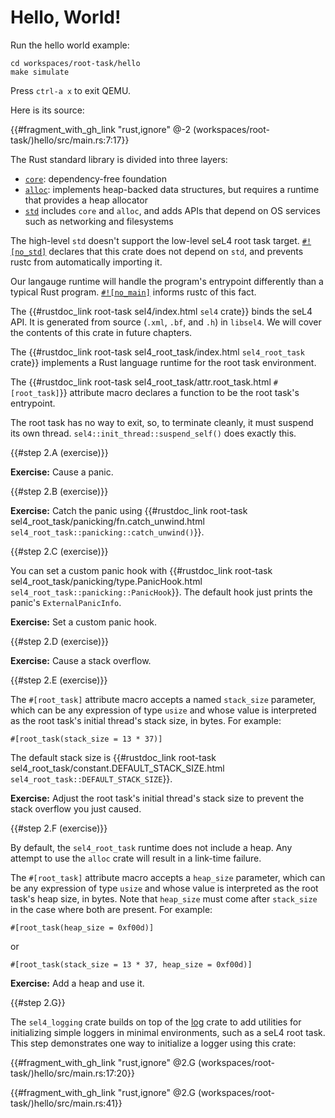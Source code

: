 <!--
    Copyright 2024, Colias Group, LLC

    SPDX-License-Identifier: CC-BY-SA-4.0
-->

# Hello, World!

Run the hello world example:

```
cd workspaces/root-task/hello
make simulate
```

Press `ctrl-a x` to exit QEMU.

Here is its source:

{{#fragment_with_gh_link "rust,ignore" @-2 (workspaces/root-task/)hello/src/main.rs:7:17}}

The Rust standard library is divided into three layers:
- [`core`](https://doc.rust-lang.org/core/): dependency-free foundation
- [`alloc`](https://doc.rust-lang.org/alloc/): implements heap-backed data structures, but requires a runtime that provides a heap allocator
- [`std`](https://doc.rust-lang.org/std/) includes `core` and `alloc`, and adds APIs that depend on OS services such as networking and filesystems

The high-level `std` doesn't support the low-level seL4 root task target.
[`#![no_std]`](https://docs.rust-embedded.org/book/intro/no-std.html) declares that this crate does not depend on `std`, and prevents rustc from automatically importing it.

Our langauge runtime will handle the program's entrypoint differently than a typical Rust program.
[`#![no_main]`](https://doc.rust-lang.org/reference/crates-and-source-files.html#the-no_main-attribute) informs rustc of this fact.

The {{#rustdoc_link root-task sel4/index.html `sel4` crate}} binds the seL4 API.
It is generated from source (`.xml`, `.bf`, and `.h`) in `libsel4`.
We will cover the contents of this crate in future chapters.

The {{#rustdoc_link root-task sel4_root_task/index.html `sel4_root_task` crate}} implements a Rust language runtime for the root task environment.

The {{#rustdoc_link root-task sel4_root_task/attr.root_task.html `#[root_task]`}} attribute macro declares a function to be the root task's entrypoint.

The root task has no way to exit, so, to terminate cleanly, it must suspend its own thread.
`sel4::init_thread::suspend_self()` does exactly this.

{{#step 2.A (exercise)}}

**Exercise:** Cause a panic.

{{#step 2.B (exercise)}}

**Exercise:** Catch the panic using {{#rustdoc_link root-task sel4_root_task/panicking/fn.catch_unwind.html `sel4_root_task::panicking::catch_unwind()`}}.

{{#step 2.C (exercise)}}

You can set a custom panic hook with {{#rustdoc_link root-task sel4_root_task/panicking/type.PanicHook.html `sel4_root_task::panicking::PanicHook`}}.
The default hook just prints the panic's `ExternalPanicInfo`.

**Exercise:** Set a custom panic hook.

{{#step 2.D (exercise)}}

**Exercise:** Cause a stack overflow.

{{#step 2.E (exercise)}}

The `#[root_task]` attribute macro accepts a named `stack_size` parameter, which can be any expression of type `usize` and whose value is interpreted as the root task's initial thread's stack size, in bytes.
For example:

```rust,ignore
#[root_task(stack_size = 13 * 37)]
```

The default stack size is {{#rustdoc_link root-task sel4_root_task/constant.DEFAULT_STACK_SIZE.html `sel4_root_task::DEFAULT_STACK_SIZE`}}.

**Exercise:** Adjust the root task's initial thread's stack size to prevent the stack overflow you just caused.

{{#step 2.F (exercise)}}

By default, the `sel4_root_task` runtime does not include a heap.
Any attempt to use the `alloc` crate will result in a link-time failure.

The `#[root_task]` attribute macro accepts a `heap_size` parameter, which can be any expression of type `usize` and whose value is interpreted as the root task's heap size, in bytes.
Note that `heap_size` must come after `stack_size` in the case where both are present.
For example:

```rust,ignore
#[root_task(heap_size = 0xf00d)]
```

or

```rust,ignore
#[root_task(stack_size = 13 * 37, heap_size = 0xf00d)]
```

**Exercise:** Add a heap and use it.

{{#step 2.G}}

The `sel4_logging` crate builds on top of the [log](https://docs.rs/log/latest/log/) crate to add utilities for initializing simple loggers in minimal environments, such as a seL4 root task.
This step demonstrates one way to initialize a logger using this crate:

{{#fragment_with_gh_link "rust,ignore" @2.G (workspaces/root-task/)hello/src/main.rs:17:20}}

{{#fragment_with_gh_link "rust,ignore" @2.G (workspaces/root-task/)hello/src/main.rs:41}}
